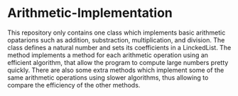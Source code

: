 # Arithmetic-Implementation

This repository only contains one class which implements basic arithmetic opatarions such as addition, substraction, multiplication, and division. The class defines a natural number and sets its coefficients in a LinckedList. The method implements a method for each arithmetic operation using an efficient algorithm, that allow the program to compute large numbers pretty quickly. There are also some extra methods which implement some of the same arithmetic operations using slower algorithms, thus allowing to compare the efficiency of the other methods.
